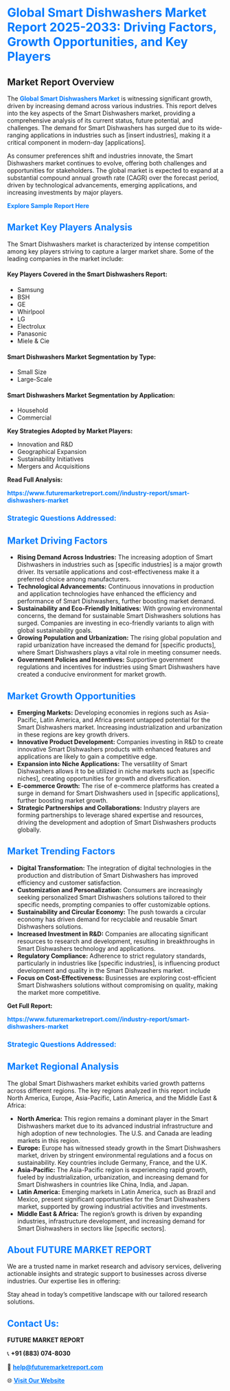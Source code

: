 <h1 style="color: #007BFF;">Global Smart Dishwashers Market Report 2025-2033: Driving Factors, Growth Opportunities, and Key Players</h1>

<section id="overview">
<h2>Market Report Overview</h2>
<p>The <a href="https://www.futuremarketreport.com//industry-report/smart-dishwashers-market" style="color: #007BFF; text-decoration: none;"><strong>Global Smart Dishwashers Market</strong></a> is witnessing significant growth, driven by increasing demand across various industries. This report delves into the key aspects of the Smart Dishwashers market, providing a comprehensive analysis of its current status, future potential, and challenges. The demand for Smart Dishwashers has surged due to its wide-ranging applications in industries such as [insert industries], making it a critical component in modern-day [applications].</p>
<p>As consumer preferences shift and industries innovate, the Smart Dishwashers market continues to evolve, offering both challenges and opportunities for stakeholders. The global market is expected to expand at a substantial compound annual growth rate (CAGR) over the forecast period, driven by technological advancements, emerging applications, and increasing investments by major players.</p>
</section>

<section id="overview">
<p><a href="https://www.futuremarketreport.com//request-sample/reportId=90898" style="color: #007BFF; text-decoration: none;"><strong>Explore Sample Report Here</strong></a></p>
</section>

<section id="key-players">
<h2 style="color: #007BFF;">Market Key Players Analysis</h2>
<p>The Smart Dishwashers market is characterized by intense competition among key players striving to capture a larger market share. Some of the leading companies in the market include:</p>
<h4>Key Players Covered in the Smart Dishwashers Report:</h4>
<ul><li>Samsung</li><li>BSH</li><li>GE</li><li>Whirlpool</li><li>LG</li><li>Electrolux</li><li>Panasonic</li><li>Miele &amp; Cie</li></ul>
<h4>Smart Dishwashers Market Segmentation by Type:</h4>
<ul><li>Small Size</li><li>Large-Scale</li></ul>

<h4>Smart Dishwashers Market Segmentation by Application:</h4>
<ul><li>Household</li><li>Commercial</li></ul>
<p><strong>Key Strategies Adopted by Market Players:</strong></p>
<ul>
<li>Innovation and R&D</li>
<li>Geographical Expansion</li>
<li>Sustainability Initiatives</li>
<li>Mergers and Acquisitions</li>
</ul>
</section>

<section>
<p><strong>Read Full Analysis: </strong></p><a href="https://www.futuremarketreport.com//industry-report/smart-dishwashers-market" style="color: #007BFF; text-decoration: none;"><strong>https://www.futuremarketreport.com//industry-report/smart-dishwashers-market</strong></a>
<h3 style="color: #007BFF;">Strategic Questions Addressed:</h3>
</section>

<section id="driving-factors">
<h2 style="color: #007BFF;">Market Driving Factors</h2>
<ul>
<li><strong>Rising Demand Across Industries:</strong> The increasing adoption of Smart Dishwashers in industries such as [specific industries] is a major growth driver. Its versatile applications and cost-effectiveness make it a preferred choice among manufacturers.</li>
<li><strong>Technological Advancements:</strong> Continuous innovations in production and application technologies have enhanced the efficiency and performance of Smart Dishwashers, further boosting market demand.</li>
<li><strong>Sustainability and Eco-Friendly Initiatives:</strong> With growing environmental concerns, the demand for sustainable Smart Dishwashers solutions has surged. Companies are investing in eco-friendly variants to align with global sustainability goals.</li>
<li><strong>Growing Population and Urbanization:</strong> The rising global population and rapid urbanization have increased the demand for [specific products], where Smart Dishwashers plays a vital role in meeting consumer needs.</li>
<li><strong>Government Policies and Incentives:</strong> Supportive government regulations and incentives for industries using Smart Dishwashers have created a conducive environment for market growth.</li>
</ul>
</section>

<section id="growth-opportunities">
<h2 style="color: #007BFF;">Market Growth Opportunities</h2>
<ul>
<li><strong>Emerging Markets:</strong> Developing economies in regions such as Asia-Pacific, Latin America, and Africa present untapped potential for the Smart Dishwashers market. Increasing industrialization and urbanization in these regions are key growth drivers.</li>
<li><strong>Innovative Product Development:</strong> Companies investing in R&D to create innovative Smart Dishwashers products with enhanced features and applications are likely to gain a competitive edge.</li>
<li><strong>Expansion into Niche Applications:</strong> The versatility of Smart Dishwashers allows it to be utilized in niche markets such as [specific niches], creating opportunities for growth and diversification.</li>
<li><strong>E-commerce Growth:</strong> The rise of e-commerce platforms has created a surge in demand for Smart Dishwashers used in [specific applications], further boosting market growth.</li>
<li><strong>Strategic Partnerships and Collaborations:</strong> Industry players are forming partnerships to leverage shared expertise and resources, driving the development and adoption of Smart Dishwashers products globally.</li>
</ul>
</section>

<section id="trending-factors">
<h2 style="color: #007BFF;">Market Trending Factors</h2>
<ul>
<li><strong>Digital Transformation:</strong> The integration of digital technologies in the production and distribution of Smart Dishwashers has improved efficiency and customer satisfaction.</li>
<li><strong>Customization and Personalization:</strong> Consumers are increasingly seeking personalized Smart Dishwashers solutions tailored to their specific needs, prompting companies to offer customizable options.</li>
<li><strong>Sustainability and Circular Economy:</strong> The push towards a circular economy has driven demand for recyclable and reusable Smart Dishwashers solutions.</li>
<li><strong>Increased Investment in R&D:</strong> Companies are allocating significant resources to research and development, resulting in breakthroughs in Smart Dishwashers technology and applications.</li>
<li><strong>Regulatory Compliance:</strong> Adherence to strict regulatory standards, particularly in industries like [specific industries], is influencing product development and quality in the Smart Dishwashers market.</li>
<li><strong>Focus on Cost-Effectiveness:</strong> Businesses are exploring cost-efficient Smart Dishwashers solutions without compromising on quality, making the market more competitive.</li>
</ul>
</section>

<section>
<p><strong>Get Full Report: </strong></p><a href="https://www.futuremarketreport.com//industry-report/smart-dishwashers-market" style="color: #007BFF; text-decoration: none;"><strong>https://www.futuremarketreport.com//industry-report/smart-dishwashers-market</strong></a>
<h3 style="color: #007BFF;">Strategic Questions Addressed:</h3>
</section>


<section id="regional-analysis">
<h2 style="color: #007BFF;">Market Regional Analysis</h2>
<p>The global Smart Dishwashers market exhibits varied growth patterns across different regions. The key regions analyzed in this report include North America, Europe, Asia-Pacific, Latin America, and the Middle East & Africa:</p>
<ul>
<li><strong>North America:</strong> This region remains a dominant player in the Smart Dishwashers market due to its advanced industrial infrastructure and high adoption of new technologies. The U.S. and Canada are leading markets in this region.</li>
<li><strong>Europe:</strong> Europe has witnessed steady growth in the Smart Dishwashers market, driven by stringent environmental regulations and a focus on sustainability. Key countries include Germany, France, and the U.K.</li>
<li><strong>Asia-Pacific:</strong> The Asia-Pacific region is experiencing rapid growth, fueled by industrialization, urbanization, and increasing demand for Smart Dishwashers in countries like China, India, and Japan.</li>
<li><strong>Latin America:</strong> Emerging markets in Latin America, such as Brazil and Mexico, present significant opportunities for the Smart Dishwashers market, supported by growing industrial activities and investments.</li>
<li><strong>Middle East & Africa:</strong> The region’s growth is driven by expanding industries, infrastructure development, and increasing demand for Smart Dishwashers in sectors like [specific sectors].</li>
</ul>
</section>

<footer>
<h2 style="color: #007BFF;">About FUTURE MARKET REPORT</h2>
<p>We are a trusted name in market research and advisory services, delivering actionable insights and strategic support to businesses across diverse industries. Our expertise lies in offering:</p>

<p>Stay ahead in today’s competitive landscape with our tailored research solutions.</p>

<h2 style="color: #007BFF;">Contact Us:</h2>
<p><strong>FUTURE MARKET REPORT</strong></p>
<p>📞 <strong>+91 (883) 074-8030</strong></p>
<p>📧 <strong><a href="mailto:help@futuremarketreport.com" style="color: #007BFF;">help@futuremarketreport.com</a></strong></p>
<p>🌐 <strong><a href="https://www.futuremarketreport.com/" style="color: #007BFF;">Visit Our Website</a></strong></p>
</footer>